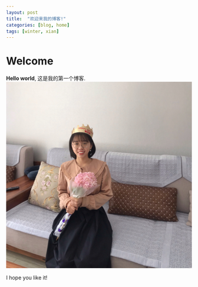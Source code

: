 ```yaml
---
layout: post
title:  "欢迎来我的博客!"
categories: [blog, home]
tags: [winter, xian]
---
```


# Welcome

**Hello world**, 这是我的第一个博客.
![yezinahua](/assets/images/yezinahua.jpg)

I hope you like it!
